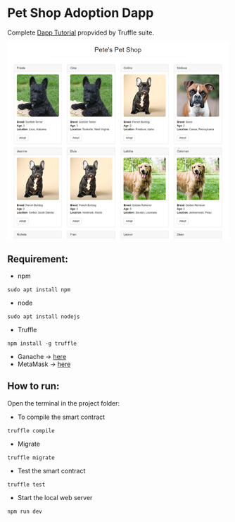 # Pet Shop Adoption Dapp
Complete <a href="https://trufflesuite.com/tutorial/">Dapp Tutorial</a> propvided by Truffle suite.

<img src="src/images/dapp.png">

## Requirement:
- npm
```
sudo apt install npm
```
- node
```
sudo apt install nodejs
```
- Truffle 
```
npm install -g truffle
```

- Ganache -> <a href="https://trufflesuite.com/ganache/">here</a>
- MetaMask -> <a href="https://metamask.zendesk.com/hc/en-us/articles/360015489531-Getting-started-with-MetaMask">here</a>

## How to run:
Open the terminal in the project folder:
- To compile the smart contract
```
truffle compile
```
- Migrate
```
truffle migrate
```
- Test the smart contract
```
truffle test
```
- Start the local web server
```
npm run dev
```
